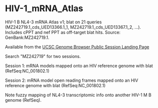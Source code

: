 # HIV-1_mRNA_Atlas

HIV-1 B NL4-3 mRNA Atlas v1; blat on 21 queries (MZ242719.1_cds_UED13366.1_1, MZ242719.1_cds_UED13367.1_2, ...). Includes cPPT and nef PPT as off-target blat hits. Source: GenBank:MZ242719.1.

Available from the [UCSC Genome Browser Public Session Landing Page](https://genome.ucsc.edu/cgi-bin/hgPublicSessions?hgsid=2408999235_6Poc6QfCmUcyIc8M7V7iJCFDMI2v) 

Search "MZ242719" for two sessions.

Session 1: mRNA models mapped onto an HIV reference genome with blat (RefSeq:NC_001802.1)

Session 2: mRNA model open reading frames mapped onto an HIV reference genome with blat (RefSeq:NC_001802.1)

Note fuzzy mapping of NL4-3 transcriptomic info onto another HIV-1 M B genome (RefSeq).

